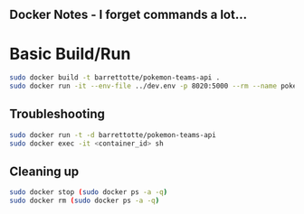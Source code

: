 ## Docker Notes - I forget commands a lot...

# Basic Build/Run
```sh
sudo docker build -t barrettotte/pokemon-teams-api .
sudo docker run -it --env-file ../dev.env -p 8020:5000 --rm --name pokemon-teams-api barrettotte/pokemon-teams-api
```


## Troubleshooting
```sh
sudo docker run -t -d barrettotte/pokemon-teams-api
sudo docker exec -it <container_id> sh
```


## Cleaning up
```sh
sudo docker stop (sudo docker ps -a -q)
sudo docker rm (sudo docker ps -a -q)
```